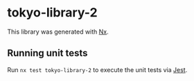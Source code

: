 # tokyo-library-2

This library was generated with [Nx](https://nx.dev).

## Running unit tests

Run `nx test tokyo-library-2` to execute the unit tests via [Jest](https://jestjs.io).
